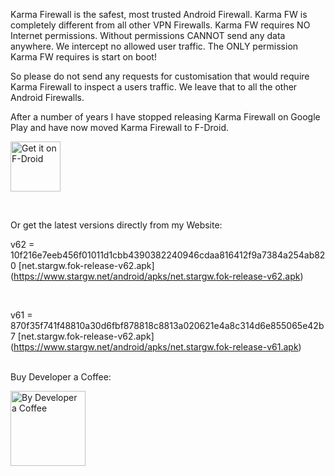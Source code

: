 Karma Firewall is the safest, most trusted Android Firewall. Karma FW is completely different from all other VPN Firewalls. Karma FW requires NO Internet permissions. Without permissions CANNOT send any data anywhere. We intercept no allowed user traffic. The ONLY permission Karma FW requires is start on boot!

So please do not send any requests for customisation that would require Karma Firewall to inspect a users traffic. We leave that to all the other Android Firewalls.

After a number of years I have stopped releasing Karma Firewall on Google Play and have now moved Karma Firewall to F-Droid.

[<img src="https://fdroid.gitlab.io/artwork/badge/get-it-on.png"
     alt="Get it on F-Droid"
     height="80">](https://f-droid.org/packages/net.stargw.fok/)

<br>

Or get the latest versions directly from my Website:

v62 = 10f216e7eeb456f01011d1cbb4390382240946cdaa816412f9a7384a254ab820 [net.stargw.fok-release-v62.apk] (https://www.stargw.net/android/apks/net.stargw.fok-release-v62.apk)

<br>

v61 = 870f35f741f48810a30d6fbf878818c8813a020621e4a8c314d6e855065e42b7 [net.stargw.fok-release-v62.apk] (https://www.stargw.net/android/apks/net.stargw.fok-release-v61.apk)
   
    
<br>
Buy Developer a Coffee:
<br>

[<img src="https://www.stargw.net/android/karma/images/coffee-buy2.png"
     alt="By Developer a Coffee"
     height="120">](https://www.stargw.net/android/donate.html)
     
